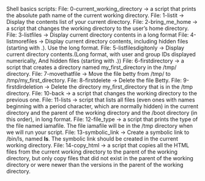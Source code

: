 Shell basics scripts:
File: 0-current_working_directory -> a script that prints the absolute path name of the current working directory.
File: 1-listit -> Display the contents list of your current directory.
File: 2-bring_me_home -> a script that changes the working directory to the user’s home directory.
File: 3-listfiles -> Display current directory contents in a long format
File: 4-listmorefiles -> Display current directory contents, including hidden files (starting with .). Use the long format.
File: 5-listfilesdigitonly -> Display current directory contents.(Long format, with user and group IDs displayed numerically, And hidden files (starting with .))
File: 6-firstdirectory -> a script that creates a directory named my_first_directory in the /tmp/ directory.
File: 7-movethatfile -> Move the file betty from /tmp/ to /tmp/my_first_directory.
File: 8-firstdelete -> Delete the file Betty.
File: 9-firstdirdeletion -> Delete the directory my_first_directory that is in the /tmp directory.
File: 10-back -> a script that changes the working directory to the previous one.
File: 11-lists ->  script that lists all files (even ones with names beginning with a period character, which are normally hidden) in the current directory and the parent of the working directory and the /boot directory (in this order), in long format.
File: 12-file_type -> a script that prints the type of the file named iamafile. The file iamafile will be in the /tmp directory when we will run your script.
File: 13-symbolic_link -> Create a symbolic link to /bin/ls, named __ls__. The symbolic link should be created in the current working directory.
File: 14-copy_html -> a script that copies all the HTML files from the current working directory to the parent of the working directory, but only copy files that did not exist in the parent of the working directory or were newer than the versions in the parent of the working directory.
